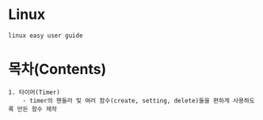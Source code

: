 # Linux
    linux easy user guide

# 목차(Contents)

    1. 타이머(Timer)
        - timer의 핸들러 및 여러 함수(create, setting, delete)들을 편하게 사용하도록 만든 함수 제작
